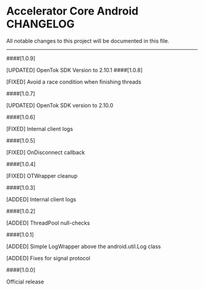 # Accelerator Core Android CHANGELOG
All notable changes to this project will be documented in this file.

--------------------------------------

####[1.0.9]

[UPDATED] OpenTok SDK Version to 2.10.1
####[1.0.8]

[FIXED] Avoid a race condition when finishing threads

####[1.0.7]

[UPDATED] OpenTok SDK version to 2.10.0

####[1.0.6]

[FIXED] Internal client logs

####[1.0.5]

[FIXED] OnDisconnect callback

####[1.0.4]

[FIXED] OTWrapper cleanup

####[1.0.3]

[ADDED] Internal client logs

####[1.0.2]

[ADDED] ThreadPool null-checks

####[1.0.1]

[ADDED]	Simple LogWrapper above the android.util.Log class

[ADDED]	Fixes for signal protocol

####[1.0.0]

Official release

